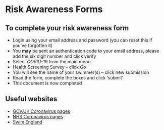 # Risk Awareness Forms

## To complete your risk awareness form

* Login using your email address and password (you can reset this if you’ve forgotten it)
* You **may** be sent an authentication code to your email address, please add the six digit number and click verify
* Select *COVID-19* from the main menu
* Health Screening Survey – click Go
* You will see the name of your swimmer(s) – click new submission
* Read the form, complete the boxes and click ‘submit'
* This document is now completed

## Useful websites

* [GOV.UK Coronavirus pages](https://www.gov.uk/coronavirus)
* [NHS Coronavirus pages](https://www.nhs.uk/coronavirus)
* [Swim England](https://www.swimming.org/swimengland/)